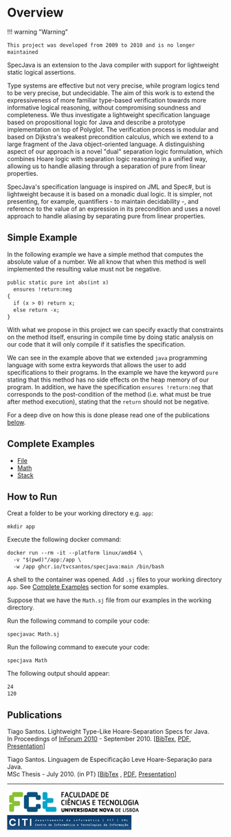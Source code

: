 # Overview

!!! warning "Warning"

    This project was developed from 2009 to 2010 and is no longer maintained

SpecJava is an extension to the Java compiler with support for lightweight
static logical assertions.

Type systems are effective but not very precise, while program logics tend to be
very precise, but undecidable. The aim of this work is to extend the
expressiveness of more familiar type-based verification towards more informative
logical reasoning, without compromising soundness and completeness. We thus
investigate a lightweight specification language based on propositional logic
for Java and describe a prototype implementation on top of Polyglot. The
verification process is modular and based on Dijkstra's weakest precondition
calculus, which we extend to a large fragment of the Java object-oriented
language. A distinguishing aspect of our approach is a novel "dual" separation
logic formulation, which combines Hoare logic with separation logic reasoning in
a unified way, allowing us to handle aliasing through a separation of pure from
linear properties.

SpecJava's specification language is inspired on JML and Spec#, but is
lightweight because it is based on a monadic dual logic. It is simpler, not
presenting, for example, quantifiers - to maintain decidability -, and reference
to the value of an expression in its precondition and uses a novel approach to
handle aliasing by separating pure from linear properties.

## Simple Example

In the following example we have a simple method that computes the absolute
value of a number. We all know that when this method is well implemented the
resulting value must not be negative.

<pre><code class="language-specjava">public static pure int abs(int x)
  ensures !return:neg 
{
  if (x > 0) return x;
  else return -x;
}</code></pre>

With what we propose in this project we can specify exactly that constraints on
the method itself, ensuring in compile time by doing static analysis on our code
that it will only compile if it satisfies the specification.

We can see in the example above that we extended `java` programming language
with some extra keywords that allows the user to add specifications to their
programs. In the example we have the keyword `pure` stating that this method has
no side effects on the heap memory of our program. In addition, we have the
specification `ensures !return:neg` that corresponds to the post-condition of
the method (i.e. what must be true after method execution), stating that the
`return` should not be negative.

For a deep dive on how this is done please read one of the publications
[below](#publications).

## Complete Examples

- [File](examples/File.sj)
- [Math](examples/Math.sj)
- [Stack](examples/Stack.sj)

## How to Run

Creat a folder to be your working directory e.g. `app`:

```shell
mkdir app
```

Execute the following docker command:

```shell
docker run --rm -it --platform linux/amd64 \
  -v "$(pwd)"/app:/app \
  -w /app ghcr.io/tvcsantos/specjava:main /bin/bash
```

A shell to the container was opened. Add `.sj` files to your working directory
`app`. See [Complete Examples](#complete-examples) section for some examples.

Suppose that we have the `Math.sj` file from our examples in the working
directory.

Run the following command to compile your code:

```shell
specjavac Math.sj
```

Run the following command to execute your code:

```shell
specjava Math
```

The following output should appear:

```shell
24
120
```

## Publications

Tiago Santos. Lightweight Type-Like Hoare-Separation Specs for Java.<br>
In Proceedings of [InForum 2010][inforum-2010] - September 2010.
[[BibTex][lhssj10-bib], [PDF][lhssj10-paper],
[Presentation][lhssj10-presentation]]

Tiago Santos. Linguagem de Especificação Leve Hoare-Separação para Java.<br>
MSc Thesis - July 2010. (in PT) [[BibTex][ts-msc-thesis-bib]
, [PDF][ts-msc-thesis-document], [Presentation][ts-msc-thesis-presentation]]

---

<img src="img/fctunl.png" alt="FCT">
<img src="img/citi.jpeg" alt="CITI">

[inforum-2010]: http://inforum.org.pt/INForum2010
[lhssj10-bib]: bibtex/LHSSJ10Bib.txt
[lhssj10-paper]: pdf/LHSSJ10.pdf
[lhssj10-presentation]: pdf/softpt2010-presentation.pdf
[ts-msc-thesis-bib]: bibtex/TS-MSc-thesisBib.txt
[ts-msc-thesis-document]: pdf/TS-MSc-thesis.pdf
[ts-msc-thesis-presentation]: pdf/TS-MSc-thesisPres.pdf
